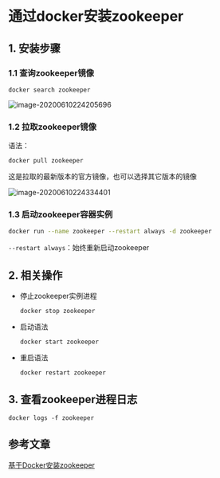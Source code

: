 # 通过docker安装zookeeper

## 1. 安装步骤

### 1.1 查询zookeeper镜像

```
docker search zookeeper 
```

![image-20200610224205696](https://gitee.com/zszdevelop/blogimage/raw/master/img/image-20200610224205696.png)

### 1.2 拉取zookeeper镜像

语法：

```
docker pull zookeeper
```


这是拉取的最新版本的官方镜像，也可以选择其它版本的镜像

![image-20200610224334401](https://gitee.com/zszdevelop/blogimage/raw/master/img/image-20200610224334401.png)

### 1.3 启动zookeeper容器实例

```sh
docker run --name zookeeper --restart always -d zookeeper
```

`--restart always`：始终重新启动zookeeper

## 2. 相关操作

- 停止zookeeper实例进程

  ```
  docker stop zookeeper
  ```

- 启动语法

  ```
  docker start zookeeper
  ```

- 重启语法

  ```
  docker restart zookeeper
  ```

## 3. 查看zookeeper进程日志

```
docker logs -f zookeeper
```



## 参考文章

[基于Docker安装zookeeper](https://blog.csdn.net/myNameIssls/article/details/81561975)